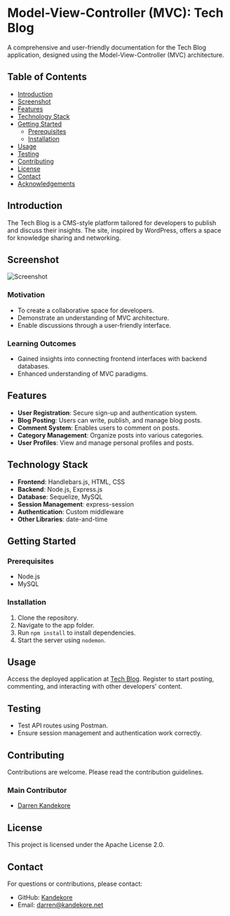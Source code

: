 # Model-View-Controller (MVC): Tech Blog

A comprehensive and user-friendly documentation for the Tech Blog application, designed using the Model-View-Controller (MVC) architecture.

## Table of Contents

- [Introduction](#introduction)
- [Screenshot](#Screenshot)
- [Features](#features)
- [Technology Stack](#technology-stack)
- [Getting Started](#getting-started)
  - [Prerequisites](#prerequisites)
  - [Installation](#installation)
- [Usage](#usage)
- [Testing](#testing)
- [Contributing](#contributing)
- [License](#license)
- [Contact](#contact)
- [Acknowledgements](#acknowledgements)

## Introduction

The Tech Blog is a CMS-style platform tailored for developers to publish and discuss their insights. The site, inspired by WordPress, offers a space for knowledge sharing and networking.

## Screenshot

![Screenshot](https://darrenk.uk/wp-content/uploads/2024/01/techblog.jpg)

### Motivation
- To create a collaborative space for developers.
- Demonstrate an understanding of MVC architecture.
- Enable discussions through a user-friendly interface.

### Learning Outcomes
- Gained insights into connecting frontend interfaces with backend databases.
- Enhanced understanding of MVC paradigms.

## Features

- **User Registration**: Secure sign-up and authentication system.
- **Blog Posting**: Users can write, publish, and manage blog posts.
- **Comment System**: Enables users to comment on posts.
- **Category Management**: Organize posts into various categories.
- **User Profiles**: View and manage personal profiles and posts.

## Technology Stack

- **Frontend**: Handlebars.js, HTML, CSS
- **Backend**: Node.js, Express.js
- **Database**: Sequelize, MySQL
- **Session Management**: express-session
- **Authentication**: Custom middleware
- **Other Libraries**: date-and-time

## Getting Started

### Prerequisites
- Node.js
- MySQL

### Installation
1. Clone the repository.
2. Navigate to the app folder.
3. Run `npm install` to install dependencies.
4. Start the server using `nodemon`.

## Usage

Access the deployed application at [Tech Blog](https://techblogknd.herokuapp.com/). Register to start posting, commenting, and interacting with other developers' content.

## Testing

- Test API routes using Postman.
- Ensure session management and authentication work correctly.

## Contributing

Contributions are welcome. Please read the contribution guidelines.

### Main Contributor
- [Darren Kandekore](https://github.com/kandekore)

## License

This project is licensed under the Apache License 2.0.

## Contact

For questions or contributions, please contact:

- GitHub: [Kandekore](https://github.com/Kandekore)
- Email: [darren@kandekore.net](mailto:darren@kandekore.net)

